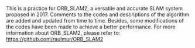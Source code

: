 This is a practice for ORB_SLAM2, a versatile and accurate SLAM system proposed in 2017. Comments to the codes and descriptions of the algorithm are added and updated from time to time. Besides, some modifications of the codes have been made to achieve a better performance. For more information about ORB_SLAM2, please refer to: https://github.com/raulmur/ORB_SLAM2